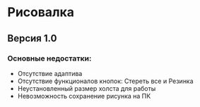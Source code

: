 # Рисовалка

## Версия 1.0

### Основные недостатки:

* Отсутствие адаптива
* Отсутствие функционалов кнопок: Стереть все и Резинка
* Неустановленный размер холста для работы
* Невозможность сохранение рисунка на ПК
